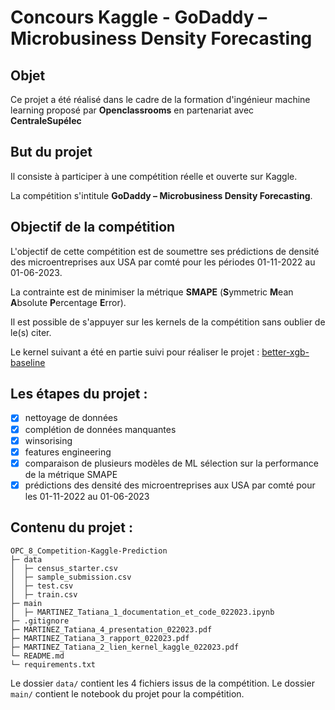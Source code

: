 # Concours Kaggle - GoDaddy – Microbusiness Density Forecasting

## Objet
Ce projet a été réalisé dans le cadre de la formation d'ingénieur machine learning proposé par **Openclassrooms**  en partenariat avec **CentraleSupélec**

## But du projet
Il consiste à participer à une compétition réelle et ouverte sur Kaggle.

La compétition s'intitule  **GoDaddy – Microbusiness Density Forecasting**.

## Objectif de la compétition
L'objectif de cette compétition est de soumettre ses prédictions de densité des microentreprises aux USA par comté pour  les périodes 01-11-2022 au 01-06-2023. 

La contrainte est de minimiser la métrique **SMAPE** (**S**ymmetric **M**ean **A**bsolute **P**ercentage **E**rror). 

Il est possible de s'appuyer sur les kernels de la compétition sans oublier de le(s) citer.

Le kernel suivant a été en partie suivi pour réaliser le projet : [better-xgb-baseline](https://www.kaggle.com/code/titericz/better-xgb-baseline)

## Les étapes du projet :
- [x] nettoyage de données
- [x] complétion de données manquantes
- [x] winsorising
- [x] features engineering
- [x] comparaison de plusieurs modèles de ML sélection sur la performance de la métrique SMAPE
- [x] prédictions des densité des microentreprises aux USA par comté pour les 01-11-2022 au 01-06-2023

## Contenu du projet :
```
OPC_8_Competition-Kaggle-Prediction
├─ data
│  ├─ census_starter.csv
│  ├─ sample_submission.csv
│  ├─ test.csv
│  ├─ train.csv
├─ main
│  ├─ MARTINEZ_Tatiana_1_documentation_et_code_022023.ipynb
├─ .gitignore
├─ MARTINEZ_Tatiana_4_presentation_022023.pdf
├─ MARTINEZ_Tatiana_3_rapport_022023.pdf
├─ MARTINEZ_Tatiana_2_lien_kernel_kaggle_022023.pdf
└─ README.md
└─ requirements.txt
```

Le dossier `data/` contient les 4 fichiers issus de la compétition.
Le dossier `main/`  contient le notebook du projet pour la compétition.

